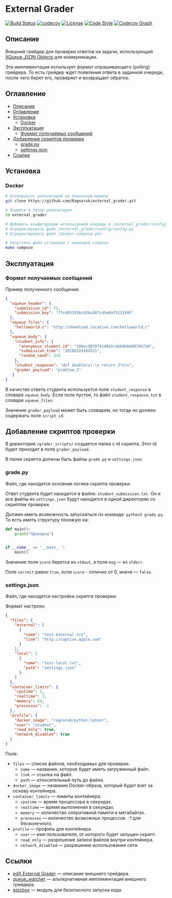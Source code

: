 # External Grader
[![Build Status](https://travis-ci.com/Ragnaruk/external_grader.svg?branch=master)](https://travis-ci.com/Ragnaruk/external_grader)
[![codecov](https://codecov.io/gh/Ragnaruk/external_grader/branch/master/graph/badge.svg)](https://codecov.io/gh/Ragnaruk/external_grader)
[![License](https://img.shields.io/badge/license-MIT-lightgrey.svg)](https://github.com/Ragnaruk/external_grader/blob/master/LICENSE)
[![Code Style](https://img.shields.io/badge/code%20style-black-000000.svg)](https://github.com/psf/black)
[![Codecov Graph](https://codecov.io/gh/Ragnaruk/external_grader/branch/master/graphs/icicle.svg)](https://codecov.io/gh/Ragnaruk/external_grader/branch/master/graphs/icicle.svg)

## Описание
Внешний грейдер для проверки ответов на задачи, использующий [XQueue JSON Objects](https://edx.readthedocs.io/projects/edx-partner-course-staff/en/latest/exercises_tools/external_graders.html#xqueue-json-objects) для коммуникации.

Эта имплементация использует формат опрашивающего (polling) грейдера. То есть грейдер ждет появления ответа в заданной очереди, после чего берет его, проверяет и возвращает обратно.

## Оглавление
* [Описание](#Описание)
* [Оглавление](#Оглавление)
* [Установка](#Установка)
    * [Docker](#Docker)
* [Эксплуатация](#Эксплуатация)
    * [Формат получаемых сообщений](#Формат-получаемых-сообщений)
* [Добавление скриптов проверки](#Добавление-скриптов-проверки)
    * [grade.py](#gradepy)
    * [settings.json](#settingsjson)
* [Ссылки](#Ссылки)

## Установка
### Docker
```bash
# Клонировать репозиторий на локальную машину
git clone https://github.com/Ragnaruk/external_grader.git

# Перейти в папку репозитория
cd external_grader

# Добавить конфигурацию используемой очереди в /external_grader/config_queue/
# Отредактировать файл /external_grader/config/config.py
# Отредактировать файл /docker-compose.yml

# Запустить файл установки с командой compose
make compose
```

## Эксплуатация
### Формат получаемых сообщений
Пример полученного сообщения:
```json
{
  "xqueue_header": {
    "submission_id": 72,
    "submission_key": "ffcd933556c926a307c45e0af5131995"
  },
  "xqueue_files": {
    "helloworld.c": "http://download.location.com/helloworld.c"
  },
  "xqueue_body": {
    "student_info": {
      "anonymous_student_id": "106ecd878f4148a5cabb6bbb0979b730",
      "submission_time": "20160324104521",
      "random_seed": 334
    },
    "student_response": "def double(x):\n return 2*x\n",
    "grader_payload": "problem_2"
   }
}
```

В качестве ответа студента используется поле `student_response` в словаре `xqueue_body`.
Если поле пустое, то файл `student_response.txt` в словаре `xqueue_files`.

Значение `grader_payload` может быть словарем, но тогда он должен содержать поле `script_id`.


## Добавление скриптов проверки
В директории `/grader_scripts/` создается папка с id скрипта. Этот id будет приходит в поле `grader_payload`.

В папке скрипта должны быть файлы `grade.py` и `settings.json`.

### grade.py
Файл, где находится основная логика скрипта проверки.

Ответ студента будет находится в файле: `student_submission.txt`.
Он и все файлы из `settings.json` будут находится в одной директории со скриптом проверки.

Должен иметь возможность запускаться по команде: `python3 grade.py`.
То есть иметь структуру похожую на:
```python
def main():
    print("Проверка")


if __name__ == '__main__':
    main()
```

Значение поля `score` берется из `stdout`, а поля `msg` — из `stderr`.

Поле `correct` равно `true`, если `score` - отлично от 0, иначе — `false`.

### settings.json
Файл, где находятся настройки скрипта проверки.

Формат настроек:
```json
{
  "files": {
    "external": [
      {
        "name": "test-external.txt",
        "link": "http://captive.apple.com"
      }
    ],
    "local": [
      {
        "name": "test-local.txt",
        "path": "settings.json"
      }
    ]
  },
  "container_limits": {
    "cputime": 1,
    "realtime": 3,
    "memory": 64,
    "processes": -1
  },
  "profile": {
    "docker_image": "ragnaruk/python:latest",
    "user": "student",
    "read_only": true,
    "network_disabled": true
  }
}
```

Поля:
* `files` — список файлов, необходимых для проверки.
    * `name` — название, которое будет иметь загруженный файл.
    * `link` — ссылка на файл.
    * `path` — относительный путь до файла.
* `docker_image` — название Docker-образа, который будет взят за основу контейнера.
* `container_limits` — лимиты контейнера.
    * `cputime` — время процессора в секундах. 
    * `realtime` — время выполнения в секундах.
    * `memory` — количество оперативной памяти в мегабайтах.
    * `processes` — количество возможных процессов. -1 для бесконечного.
* `profile` — профиль для контейнера.
    * `user` — имя пользователя, от которого будет запущен скрипт.
    * `read_only` — разрешение записи файлов внутри контейнера.
    * `network_disabled` — разрешение использование сети.

## Ссылки
* [edX External Grader](https://edx.readthedocs.io/projects/edx-partner-course-staff/en/latest/exercises_tools/external_graders.html) — описание внешнего грейдера.
* [queue_watcher](https://github.com/edx/xqueue-watcher) — альтернативная имплементация внешнего грейдера.
* [epicbox](https://github.com/StepicOrg/epicbox) — модуль для безопасного запуска кода.
